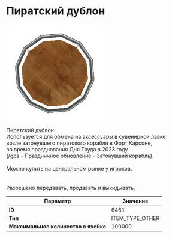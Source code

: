 # Пиратский дублон

![Item Image](../img/6461.webp?raw=true)

Пиратский дублон<br>Используется для обмена на аксессуары в сувенирной лавке<br>возле затонувшего пиратского корабля в Форт Карсоне,<br>во время празднования Дня Труда в 2023 году<br>(/gps - Праздничное обновление - Затонувший корабль).<br><br>Можно купить на центральном рынке у игроков.<br><br><br>Разрешено передавать, продавать и выкидывать.


| Параметр | Значение |
|----------|----------|
| **ID** | 6461 |
| **Тип** | ITEM_TYPE_OTHER |
| **Максимальное количество в ячейке** | 100000 |

